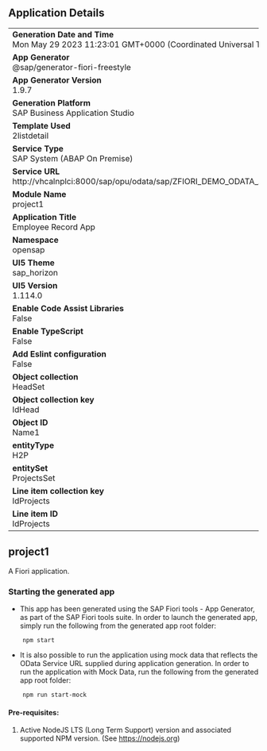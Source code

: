 ## Application Details
|               |
| ------------- |
|**Generation Date and Time**<br>Mon May 29 2023 11:23:01 GMT+0000 (Coordinated Universal Time)|
|**App Generator**<br>@sap/generator-fiori-freestyle|
|**App Generator Version**<br>1.9.7|
|**Generation Platform**<br>SAP Business Application Studio|
|**Template Used**<br>2listdetail|
|**Service Type**<br>SAP System (ABAP On Premise)|
|**Service URL**<br>http://vhcalnplci:8000/sap/opu/odata/sap/ZFIORI_DEMO_ODATA_AM_SRV
|**Module Name**<br>project1|
|**Application Title**<br>Employee Record App|
|**Namespace**<br>opensap|
|**UI5 Theme**<br>sap_horizon|
|**UI5 Version**<br>1.114.0|
|**Enable Code Assist Libraries**<br>False|
|**Enable TypeScript**<br>False|
|**Add Eslint configuration**<br>False|
|**Object collection**<br>HeadSet|
|**Object collection key**<br>IdHead|
|**Object ID**<br>Name1|
|**entityType**<br>H2P|
|**entitySet**<br>ProjectsSet|
|**Line item collection key**<br>IdProjects|
|**Line item ID**<br>IdProjects|

## project1

A Fiori application.

### Starting the generated app

-   This app has been generated using the SAP Fiori tools - App Generator, as part of the SAP Fiori tools suite.  In order to launch the generated app, simply run the following from the generated app root folder:

```
    npm start
```

- It is also possible to run the application using mock data that reflects the OData Service URL supplied during application generation.  In order to run the application with Mock Data, run the following from the generated app root folder:

```
    npm run start-mock
```

#### Pre-requisites:

1. Active NodeJS LTS (Long Term Support) version and associated supported NPM version.  (See https://nodejs.org)


